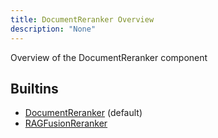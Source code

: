 ```yaml
---
title: DocumentReranker Overview
description: "None"
---
```

Overview of the DocumentReranker component
## Builtins
* [DocumentReranker](/docs/components/documentreranker/documentreranker/) (default)
* [RAGFusionReranker](/docs/components/documentreranker/ragfusionreranker/)